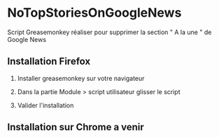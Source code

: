 # NoTopStoriesOnGoogleNews


Script Greasemonkey réaliser pour supprimer la section " A la une " de Google News


## Installation Firefox

1. Installer greasemonkey sur votre navigateur

2. Dans la partie Module > script utilisateur glisser le script 

3. Valider l'installation


## Installation sur Chrome a venir
